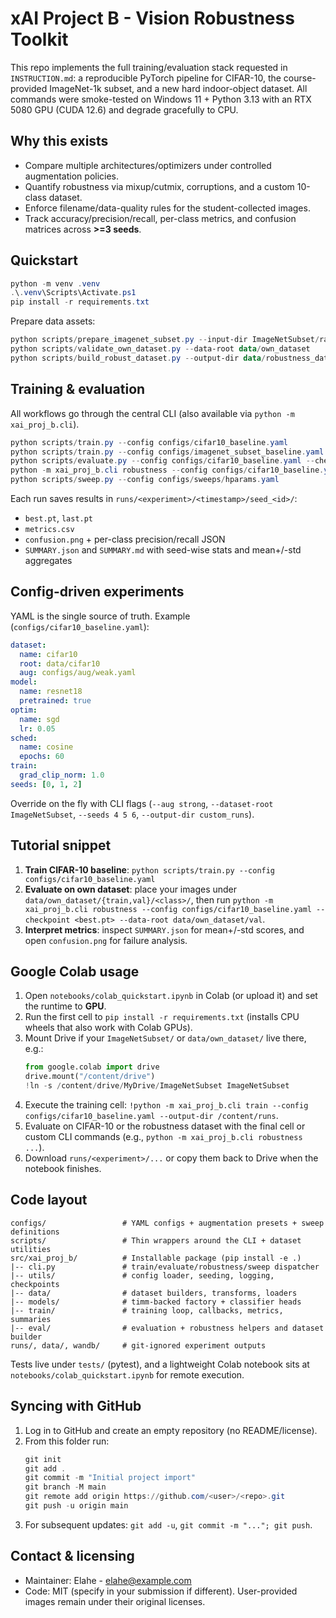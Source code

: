 ﻿# xAI Project B - Vision Robustness Toolkit

This repo implements the full training/evaluation stack requested in `INSTRUCTION.md`: a reproducible PyTorch pipeline for CIFAR-10, the course-provided ImageNet-1k subset, and a new hard indoor-object dataset. All commands were smoke-tested on Windows 11 + Python 3.13 with an RTX 5080 GPU (CUDA 12.6) and degrade gracefully to CPU.

## Why this exists
- Compare multiple architectures/optimizers under controlled augmentation policies.
- Quantify robustness via mixup/cutmix, corruptions, and a custom 10-class dataset.
- Enforce filename/data-quality rules for the student-collected images.
- Track accuracy/precision/recall, per-class metrics, and confusion matrices across **>=3 seeds**.

## Quickstart
```powershell
python -m venv .venv
.\.venv\Scripts\Activate.ps1
pip install -r requirements.txt
```
Prepare data assets:
```powershell
python scripts/prepare_imagenet_subset.py --input-dir ImageNetSubset/raw --output-dir ImageNetSubset
python scripts/validate_own_dataset.py --data-root data/own_dataset
python scripts/build_robust_dataset.py --output-dir data/robustness_dataset --samples-per-class 400
```

## Training & evaluation
All workflows go through the central CLI (also available via `python -m xai_proj_b.cli`).
```powershell
python scripts/train.py --config configs/cifar10_baseline.yaml
python scripts/train.py --config configs/imagenet_subset_baseline.yaml --aug strong --dataset-root ImageNetSubset
python scripts/evaluate.py --config configs/cifar10_baseline.yaml --checkpoint runs/cifar10_baseline/*/seed_0/best.pt --dataset cifar10
python -m xai_proj_b.cli robustness --config configs/cifar10_baseline.yaml --checkpoint runs/cifar10_baseline/*/seed_0/best.pt --data-root data/own_dataset
python scripts/sweep.py --config configs/sweeps/hparams.yaml
```
Each run saves results in `runs/<experiment>/<timestamp>/seed_<id>/`:
- `best.pt`, `last.pt`
- `metrics.csv`
- `confusion.png` + per-class precision/recall JSON
- `SUMMARY.json` and `SUMMARY.md` with seed-wise stats and mean+/-std aggregates

## Config-driven experiments
YAML is the single source of truth. Example (`configs/cifar10_baseline.yaml`):
```yaml
dataset:
  name: cifar10
  root: data/cifar10
  aug: configs/aug/weak.yaml
model:
  name: resnet18
  pretrained: true
optim:
  name: sgd
  lr: 0.05
sched:
  name: cosine
  epochs: 60
train:
  grad_clip_norm: 1.0
seeds: [0, 1, 2]
```
Override on the fly with CLI flags (`--aug strong`, `--dataset-root ImageNetSubset`, `--seeds 4 5 6`, `--output-dir custom_runs`).

## Tutorial snippet
1. **Train CIFAR-10 baseline**: `python scripts/train.py --config configs/cifar10_baseline.yaml`
2. **Evaluate on own dataset**: place your images under `data/own_dataset/{train,val}/<class>/`, then run `python -m xai_proj_b.cli robustness --config configs/cifar10_baseline.yaml --checkpoint <best.pt> --data-root data/own_dataset/val`.
3. **Interpret metrics**: inspect `SUMMARY.json` for mean+/-std scores, and open `confusion.png` for failure analysis.

## Google Colab usage
1. Open `notebooks/colab_quickstart.ipynb` in Colab (or upload it) and set the runtime to **GPU**.
2. Run the first cell to `pip install -r requirements.txt` (installs CPU wheels that also work with Colab GPUs).
3. Mount Drive if your `ImageNetSubset/` or `data/own_dataset/` live there, e.g.:
   ```python
   from google.colab import drive
   drive.mount("/content/drive")
   !ln -s /content/drive/MyDrive/ImageNetSubset ImageNetSubset
   ```
4. Execute the training cell: `!python -m xai_proj_b.cli train --config configs/cifar10_baseline.yaml --output-dir /content/runs`.
5. Evaluate on CIFAR-10 or the robustness dataset with the final cell or custom CLI commands (e.g., `python -m xai_proj_b.cli robustness ...`).
6. Download `runs/<experiment>/...` or copy them back to Drive when the notebook finishes.

## Code layout
```
configs/                 # YAML configs + augmentation presets + sweep definitions
scripts/                 # Thin wrappers around the CLI + dataset utilities
src/xai_proj_b/          # Installable package (pip install -e .)
|-- cli.py               # train/evaluate/robustness/sweep dispatcher
|-- utils/               # config loader, seeding, logging, checkpoints
|-- data/                # dataset builders, transforms, loaders
|-- models/              # timm-backed factory + classifier heads
|-- train/               # training loop, callbacks, metrics, summaries
|-- eval/                # evaluation + robustness helpers and dataset builder
runs/, data/, wandb/     # git-ignored experiment outputs
```
Tests live under `tests/` (pytest), and a lightweight Colab notebook sits at `notebooks/colab_quickstart.ipynb` for remote execution.

## Syncing with GitHub
1. Log in to GitHub and create an empty repository (no README/license).
2. From this folder run:
   ```powershell
   git init
   git add .
   git commit -m "Initial project import"
   git branch -M main
   git remote add origin https://github.com/<user>/<repo>.git
   git push -u origin main
   ```
3. For subsequent updates: `git add -u`, `git commit -m "..."; git push`.

## Contact & licensing
- Maintainer: Elahe - elahe@example.com
- Code: MIT (specify in your submission if different). User-provided images remain under their original licenses.
